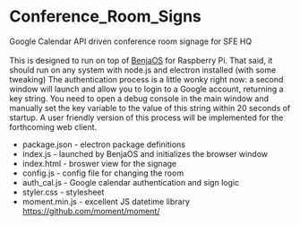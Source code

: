 # Conference_Room_Signs
Google Calendar API driven conference room signage for SFE HQ
<br>
<br>
This is designed to run on top of [BenjaOS](https://github.com/WebReflection/benja) for Raspberry Pi. That said, it should run on any system with node.js and electron installed (with some tweaking) The authentication process is a little wonky right now: a second window will launch and allow you to login to a Google account, returning a key string. You need to open a debug console in the main window and manually set the key variable to the value of this string within 20 seconds of startup. A user friendly version of this process will be implemented for the forthcoming web client.
<br>
* package.json - electron package definitions
* index.js - launched by BenjaOS and initializes the browser window
* index.html - broswer view for the signage
* config.js - config file for changing the room
* auth_cal.js - Google calendar authentication and sign logic
* styler.css - stylesheet
* moment.min.js - excellent JS datetime library https://github.com/moment/moment/
